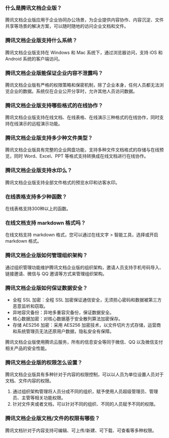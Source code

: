 

### 什么是腾讯文档企业版？
腾讯文档企业版应用于企业协同办公场景，为企业提供内容协作、内容沉淀、文件共享等场景的解决方案，可以随时随地的访问企业文档和文件。


### 腾讯文档企业版支持什么系统？
腾讯文档企业版支持在 Windows 和 Mac 系统下，通过浏览器访问，支持 iOS 和 Android 系统的客户端访问。


### 腾讯文档企业版能保证企业内容不泄露吗？
腾讯文档企业版有严格的权限策略和保密机制，除了企业本身，任何人员都无法浏览企业的数据。系统仅在企业公开分享时，允许其他人员访问数据。



### 腾讯文档企业版支持哪些格式的在线协作？
腾讯文档企业版支持在线文档、在线表格、在线演示三种格式的在线协作，同时支持在线演示的远程演示功能。


### 腾讯文档企业版支持多少种文件类型？
腾讯文档企业版具有完整的企业网盘功能，支持多种文件文档格式的存储与在线预览，同时 Word、Excel、PPT 等格式支持转换成在线文档进行在线协作。



### 腾讯文档企业版支持水印么？
腾讯文档企业版支持全部文件格式的预览水印和访客水印。


### 在线表格支持多少种函数？
在线表格支持300种以上的函数。


### 在线文档支持 markdown 格式吗？
在线文档支持 markdown 格式，您可以通过在线文字 > 智能工具，选择或开启 markdown 格式。


### 腾讯文档企业版如何管理组织架构？
通过组织管理功能维护腾讯文档企业版的组织架构，邀请人员支持手机号码导入、链接邀请、微信与 QQ 邀请等方式来管理组织架构。


### 腾讯文档企业版如何保证数据安全？
- 全程 SSL 加密：全程 SSL 加密保证通信安全，无须担心密码和数据被第三方恶意监听和窃取。
- 异地容灾备份：异地多重容灾备份，保证数据安全。
- 核心数据加密：对核心数据基于安全散列算法加密保存。
- 存储 AES256 加密：采用 AES256 加密技术，以文件切片方式存储，运营商和系统管理员无法还原用户数据，隐私安全有保障。

腾讯文档企业版使用腾讯云服务，所有的信息安全等同于微信、QQ 以及微信支付相关产品的安全性能。

### 腾讯文档企业版的权限怎么设置？
腾讯文档企业版具有多种针对于内容的权限控制，可以以人员为单位设置人员对于文档、文件内容的权限。
1. 通过组织架构管理将人员分成不同的组织，赋予使用人员超级管理员、管理员、主管等相关功能权限。
2. 针对文件夹或者文档，可以针对不同的组织、不同的人员赋予不同的权限。


### 腾讯文档企业版文档/文件的权限有哪些？
腾讯文档针对于内容支持可编辑、可上传/新建、可下载、可查看等多种权限。
